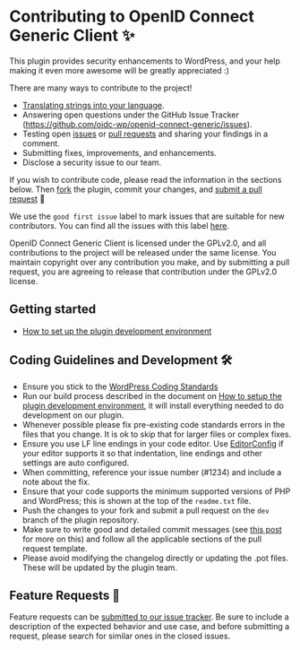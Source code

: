 # Contributing to OpenID Connect Generic Client ✨

This plugin provides security enhancements to WordPress, and your help making it even more awesome will be greatly appreciated :)

There are many ways to contribute to the project!

- [Translating strings into your language](https://translate.wordpress.org/projects/wp-plugins/daggerhart-openid-connect-generic/).
- Answering open questions under the GitHub Issue Tracker (https://github.com/oidc-wp/openid-connect-generic/issues).
- Testing open [issues](https://github.com/oidc-wp/openid-connect-generic/issues) or [pull requests](https://github.com/oidc-wp/openid-connect-generic/pulls) and sharing your findings in a comment.
- Submitting fixes, improvements, and enhancements.
- Disclose a security issue to our team.

If you wish to contribute code, please read the information in the sections below. Then [fork](https://help.github.com/articles/fork-a-repo/) the plugin, commit your changes, and [submit a pull request](https://help.github.com/articles/using-pull-requests/) 🎉

We use the `good first issue` label to mark issues that are suitable for new contributors. You can find all the issues with this label [here](https://github.com/oidc-wp/openid-connect-generic/issues?q=is%3Aissue+is%3Aopen+label%3A%22good+first+issue%22).

OpenID Connect Generic Client is licensed under the GPLv2.0, and all contributions to the project will be released under the same license. You maintain copyright over any contribution you make, and by submitting a pull request, you are agreeing to release that contribution under the GPLv2.0 license.

## Getting started

- [How to set up the plugin development environment](https://github.com/oidc-wp/openid-connect-generic/wiki/How-to-setup-the-plugin-development-environment)

## Coding Guidelines and Development 🛠

- Ensure you stick to the [WordPress Coding Standards](https://make.wordpress.org/core/handbook/best-practices/coding-standards/php/)
- Run our build process described in the document on [How to setup the plugin development environment](https://github.com/oidc-wp/openid-connect-generic/wiki/How-to-setup-the-plugin-development-environment), it will install everything needed to do development on our plugin.
- Whenever possible please fix pre-existing code standards errors in the files that you change. It is ok to skip that for larger files or complex fixes.
- Ensure you use LF line endings in your code editor. Use [EditorConfig](http://editorconfig.org/) if your editor supports it so that indentation, line endings and other settings are auto configured.
- When committing, reference your issue number (#1234) and include a note about the fix.
- Ensure that your code supports the minimum supported versions of PHP and WordPress; this is shown at the top of the `readme.txt` file.
- Push the changes to your fork and submit a pull request on the `dev` branch of the plugin repository.
- Make sure to write good and detailed commit messages (see [this post](https://chris.beams.io/posts/git-commit/) for more on this) and follow all the applicable sections of the pull request template.
- Please avoid modifying the changelog directly or updating the .pot files. These will be updated by the plugin team.

## Feature Requests 🚀

Feature requests can be [submitted to our issue tracker](https://github.com/oidc-wp/openid-connect-generic/issues/new?template=5-Feature-request.md). Be sure to include a description of the expected behavior and use case, and before submitting a request, please search for similar ones in the closed issues.
